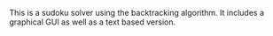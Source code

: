 This is a sudoku solver using the backtracking algorithm. It includes a graphical GUI as well as a text based version.
